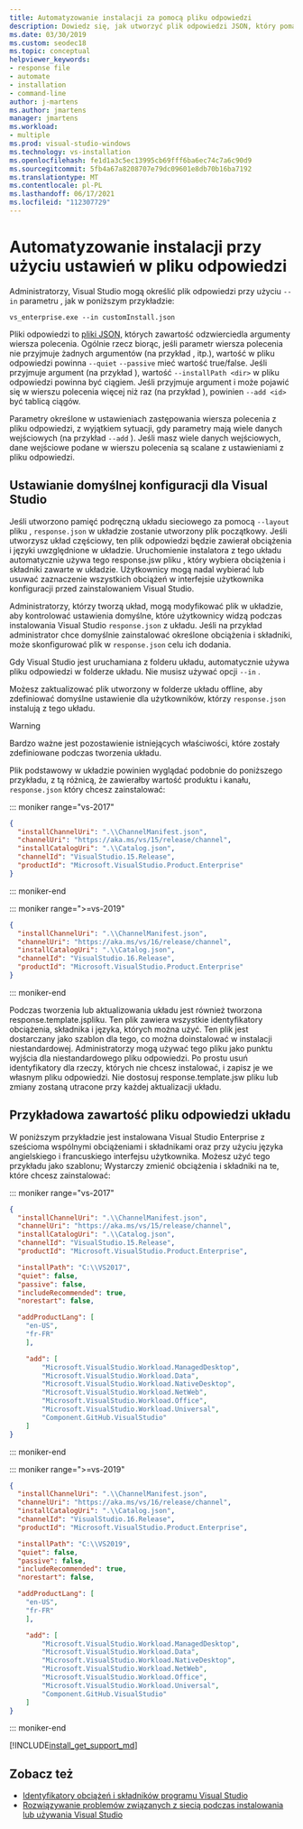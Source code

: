 ```yaml
---
title: Automatyzowanie instalacji za pomocą pliku odpowiedzi
description: Dowiedz się, jak utworzyć plik odpowiedzi JSON, który pomaga zautomatyzować instalację Visual Studio plików
ms.date: 03/30/2019
ms.custom: seodec18
ms.topic: conceptual
helpviewer_keywords:
- response file
- automate
- installation
- command-line
author: j-martens
ms.author: jmartens
manager: jmartens
ms.workload:
- multiple
ms.prod: visual-studio-windows
ms.technology: vs-installation
ms.openlocfilehash: fe1d1a3c5ec13995cb69fff6ba6ec74c7a6c90d9
ms.sourcegitcommit: 5fb4a67a8208707e79dc09601e8db70b16ba7192
ms.translationtype: MT
ms.contentlocale: pl-PL
ms.lasthandoff: 06/17/2021
ms.locfileid: "112307729"
---
```

# <a name="automate-installs-by-using-settings-in-a-response-file"></a>Automatyzowanie instalacji przy użyciu ustawień w pliku odpowiedzi

Administratorzy, Visual Studio mogą określić plik odpowiedzi przy użyciu `--in` parametru , jak w poniższym przykładzie:

```shell
vs_enterprise.exe --in customInstall.json
```

Pliki odpowiedzi to [pliki JSON,](http://json-schema.org/) których zawartość odzwierciedla argumenty wiersza polecenia.  Ogólnie rzecz biorąc, jeśli parametr wiersza polecenia nie przyjmuje żadnych argumentów (na przykład , itp.), wartość w pliku odpowiedzi powinna `--quiet` `--passive` mieć wartość true/false.  Jeśli przyjmuje argument (na przykład ), wartość `--installPath <dir>` w pliku odpowiedzi powinna być ciągiem.  Jeśli przyjmuje argument i może pojawić się w wierszu polecenia więcej niż raz (na przykład ), powinien `--add <id>` być tablicą ciągów.

Parametry określone w ustawieniach zastępowania wiersza polecenia z pliku odpowiedzi, z wyjątkiem sytuacji, gdy parametry mają wiele danych wejściowych (na przykład `--add` ). Jeśli masz wiele danych wejściowych, dane wejściowe podane w wierszu polecenia są scalane z ustawieniami z pliku odpowiedzi.

## <a name="setting-a-default-configuration-for-visual-studio"></a>Ustawianie domyślnej konfiguracji dla Visual Studio

Jeśli utworzono pamięć podręczną układu sieciowego za pomocą `--layout` pliku , `response.json` w układzie zostanie utworzony plik początkowy. Jeśli utworzysz układ częściowy, ten plik odpowiedzi będzie zawierał obciążenia i języki uwzględnione w układzie.  Uruchomienie instalatora z tego układu automatycznie używa tego response.jsw pliku , który wybiera obciążenia i składniki zawarte w układzie.  Użytkownicy mogą nadal wybierać lub usuwać zaznaczenie wszystkich obciążeń w interfejsie użytkownika konfiguracji przed zainstalowaniem Visual Studio.

Administratorzy, którzy tworzą układ, mogą modyfikować plik w układzie, aby kontrolować ustawienia domyślne, które użytkownicy widzą podczas instalowania Visual Studio `response.json` z układu.  Jeśli na przykład administrator chce domyślnie zainstalować określone obciążenia i składniki, może skonfigurować plik w `response.json` celu ich dodania.

Gdy Visual Studio jest uruchamiana z folderu układu, automatycznie używa pliku odpowiedzi w folderze układu.   Nie musisz używać opcji `--in` .

Możesz zaktualizować plik utworzony w folderze układu offline, aby zdefiniować domyślne ustawienie dla użytkowników, którzy `response.json` instalują z tego układu.

> [!WARNING]
> Bardzo ważne jest pozostawienie istniejących właściwości, które zostały zdefiniowane podczas tworzenia układu.

Plik podstawowy w układzie powinien wyglądać podobnie do poniższego przykładu, z tą różnicą, że zawierałby wartość produktu i kanału, `response.json` który chcesz zainstalować:

::: moniker range="vs-2017"

```json
{
  "installChannelUri": ".\\ChannelManifest.json",
  "channelUri": "https://aka.ms/vs/15/release/channel",
  "installCatalogUri": ".\\Catalog.json",
  "channelId": "VisualStudio.15.Release",
  "productId": "Microsoft.VisualStudio.Product.Enterprise"
}
```

::: moniker-end

::: moniker range=">=vs-2019"

```json
{
  "installChannelUri": ".\\ChannelManifest.json",
  "channelUri": "https://aka.ms/vs/16/release/channel",
  "installCatalogUri": ".\\Catalog.json",
  "channelId": "VisualStudio.16.Release",
  "productId": "Microsoft.VisualStudio.Product.Enterprise"
}
```

::: moniker-end

Podczas tworzenia lub aktualizowania układu jest również tworzona response.template.jspliku.  Ten plik zawiera wszystkie identyfikatory obciążenia, składnika i języka, których można użyć.  Ten plik jest dostarczany jako szablon dla tego, co można doinstalować w instalacji niestandardowej.  Administratorzy mogą używać tego pliku jako punktu wyjścia dla niestandardowego pliku odpowiedzi.  Po prostu usuń identyfikatory dla rzeczy, których nie chcesz instalować, i zapisz je we własnym pliku odpowiedzi.  Nie dostosuj response.template.jsw pliku lub zmiany zostaną utracone przy każdej aktualizacji układu.

## <a name="example-layout-response-file-content"></a>Przykładowa zawartość pliku odpowiedzi układu

W poniższym przykładzie jest instalowana Visual Studio Enterprise z sześcioma wspólnymi obciążeniami i składnikami oraz przy użyciu języka angielskiego i francuskiego interfejsu użytkownika. Możesz użyć tego przykładu jako szablonu; Wystarczy zmienić obciążenia i składniki na te, które chcesz zainstalować:

::: moniker range="vs-2017"

```json
{
  "installChannelUri": ".\\ChannelManifest.json",
  "channelUri": "https://aka.ms/vs/15/release/channel",
  "installCatalogUri": ".\\Catalog.json",
  "channelId": "VisualStudio.15.Release",
  "productId": "Microsoft.VisualStudio.Product.Enterprise",

  "installPath": "C:\\VS2017",
  "quiet": false,
  "passive": false,
  "includeRecommended": true,
  "norestart": false,

  "addProductLang": [
    "en-US",
    "fr-FR"
    ],

    "add": [
        "Microsoft.VisualStudio.Workload.ManagedDesktop",
        "Microsoft.VisualStudio.Workload.Data",
        "Microsoft.VisualStudio.Workload.NativeDesktop",
        "Microsoft.VisualStudio.Workload.NetWeb",
        "Microsoft.VisualStudio.Workload.Office",
        "Microsoft.VisualStudio.Workload.Universal",
        "Component.GitHub.VisualStudio"
    ]
}
```

::: moniker-end

::: moniker range=">=vs-2019"

```json
{
  "installChannelUri": ".\\ChannelManifest.json",
  "channelUri": "https://aka.ms/vs/16/release/channel",
  "installCatalogUri": ".\\Catalog.json",
  "channelId": "VisualStudio.16.Release",
  "productId": "Microsoft.VisualStudio.Product.Enterprise",

  "installPath": "C:\\VS2019",
  "quiet": false,
  "passive": false,
  "includeRecommended": true,
  "norestart": false,

  "addProductLang": [
    "en-US",
    "fr-FR"
    ],

    "add": [
        "Microsoft.VisualStudio.Workload.ManagedDesktop",
        "Microsoft.VisualStudio.Workload.Data",
        "Microsoft.VisualStudio.Workload.NativeDesktop",
        "Microsoft.VisualStudio.Workload.NetWeb",
        "Microsoft.VisualStudio.Workload.Office",
        "Microsoft.VisualStudio.Workload.Universal",
        "Component.GitHub.VisualStudio"
    ]
}
```

::: moniker-end

[!INCLUDE[install_get_support_md](includes/install_get_support_md.md)]

## <a name="see-also"></a>Zobacz też

* [Identyfikatory obciążeń i składników programu Visual Studio](workload-and-component-ids.md)
* [Rozwiązywanie problemów związanych z siecią podczas instalowania lub używania Visual Studio](troubleshooting-network-related-errors-in-visual-studio.md)
